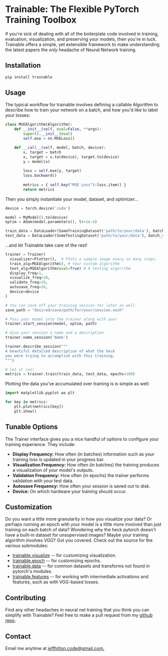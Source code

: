 # Trainable: The Flexible PyTorch Training Toolbox

If you're sick of dealing with all of the boilerplate code involved in training, evaluation, visualization, and
preserving your models, then you're in luck. Trainable offers a simple, yet extensible framework to make understanding
the latest papers the *only* headache of Neural Network training.

## Installation
```bash
pip install trainable
```

## Usage
The typical workflow for trainable involves defining a callable Algorithm to describe how to train 
your network on a batch, and how you'd like to label your losses:

```python
class MSEAlgorithm(Algorithm):
    def __init__(self, eval=False, **args):
        super().__init__(eval)
        self.mse = nn.MSELoss()

    def __call__(self, model, batch, device):
        x, target = batch
        x, target = x.to(device), target.to(device)
        y = model(x)
        
        loss = self.mse(y, target)
        loss.backward()
        
        metrics = { self.key("MSE Loss"):loss.item() }
        return metrics
```

Then you simply instantiate your model, dataset, and optimizer...

```python
device = torch.device('cuda')

model = MyModel().to(device)
optim = Adam(model.parameters(), lr=1e-4)

train_data = DataLoader(SomeTrainingDataset('path/to/your/data'), batch_size=32)
test_data = DataLoader(SomeTestingDataset('path/to/your/data'), batch_size=32)
```

...and let Trainable take care of the rest!
```python
trainer = Trainer(
  visualizer=Plotter(),  # Plots a sample image every so many steps.
  train_alg=MSEAlgorithm(), # Your custom algorithm
  test_alg=MSEAlgorithm(eval=True) # A testing algorithm
  display_freq=1, 
  visualize_freq=10,
  validate_freq=10,
  autosave_freq=10,
  device=device
)

# You can save off your training session for later as well.
save_path = "desired/save/path/for/your/session.sesh"

# Pass your model into the trainer along with your
trainer.start_session(model, optim, path)

# Give your session a name and a description
trainer.name_session('Name')

trainer.describe_session("""
A beautiful detailed description of what the heck 
you were trying to accomplish with this training.
""")

# let it run!
metrics = trainer.train(train_data, test_data, epochs=200)
```

Plotting the data you've accumulated over training is is simple as well:
```python
import matplotlib.pyplot as plt

for key in metrics:
    plt.plot(metrics[key])
    plt.show()
```

## Tunable Options
The Trainer interface gives you a nice handful of options to configure your training experience.
They include:
* **Display Frequency:** How often (in batches) information such as your training loss is updated in your progress bar.
* **Visualization Frequency:** How often (in batches) the training produces a visualization of your model's outputs. 
* **Validation Frequency:** How often (in epochs) the trainer performs validation with your test data.
* **Autosave Frequency:** How often your session is saved out to disk. 
* **Device:** On which hardware your training should occur.

## Customization
Do you want a little more granularity in how you visualize your data? Or perhaps
running an epoch with your model is a little more involved than just training
on each batch of data? Wondering why the heck pytorch doesn't have a built-in dataset for unsupervised images?
Maybe your training algorithm involves VGG? Got you covered. Check out the source for the various submodules:
* [trainable.visualize](https://github.com/hiltonjp/trainable/blob/master/trainable/visualize.py) -- for customizing visualization.
* [trainable.epoch](https://github.com/hiltonjp/trainable/blob/master/trainable/epoch.py) -- for customizing epochs.
* [trainable.data](https://github.com/hiltonjp/trainable/tree/master/trainable/data) -- for common datasets and transforms
    not found in pytorch's modules.
* [trainable.features](https://github.com/hiltonjp/trainable/tree/master/trainable/features) -- for working with intermediate
    activations and features, such as with VGG-based losses.

## Contributing
Find any other headaches in neural net training that you think you can simplify with Trainable? Feel free to make a
pull request from my [github repo](https://github.com/hiltonjp/trainable). 

## Contact
Email me anytime at [jeffhilton.code@gmail.com.]()
